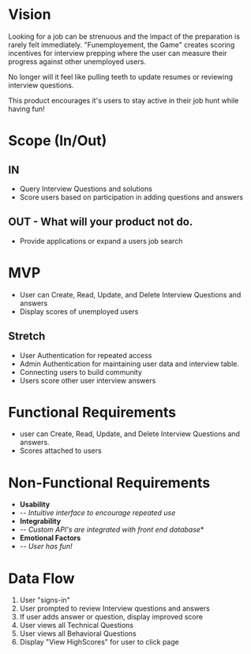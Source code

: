 # Vision

Looking for a job can be strenuous and the impact of the preparation is rarely felt immediately. "Funemployement, the Game" creates scoring incentives for interview prepping where the user can measure their progress against other unemployed users. 
 
No longer will it feel like pulling teeth to update resumes or reviewing interview questions. 

This product encourages it's users to stay active in their job hunt while having fun!


# Scope (In/Out)
## IN 

* Query Interview Questions and solutions
* Score users based on participation in adding questions and answers

## OUT - What will your product not do.
* Provide applications or expand a users job search

# MVP
 * User can Create, Read, Update, and Delete Interview Questions and answers
 * Display scores of unemployed users

## Stretch
 * User Authentication for repeated access
 * Admin Authentication for maintaining user data and interview table. 
 * Connecting users to build community
 * Users score other user interview answers

# Functional Requirements

* user can Create, Read, Update, and Delete Interview Questions and answers. 
* Scores attached to users 

# Non-Functional Requirements

* **Usability**
* -- *Intuitive interface to encourage repeated use*
* **Integrability**
* -- *Custom API's are integrated with front end database**
* **Emotional Factors**
* -- *User has fun!*


# Data Flow
1. User "signs-in"
2. User prompted to review Interview questions and answers
3. If user adds answer or question, display improved score
4. User views all Technical Questions
5. User views all Behavioral Questions
4. Display "View HighScores" for user to click page

